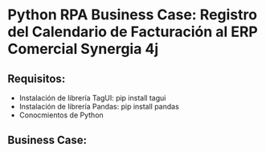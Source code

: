 # Python RPA Business Case: Registro del Calendario de Facturación al ERP Comercial Synergia 4j

## Requisitos:

- Instalación de librería TagUI: pip install tagui
- Instalación de librería Pandas: pip install pandas
- Conocmientos de Python

## Business Case:
